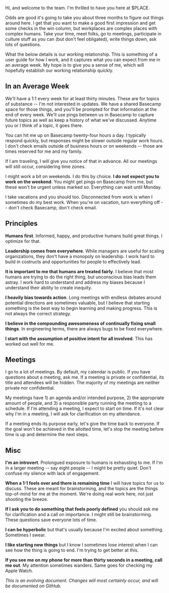 Hi, and welcome to the team. I'm thrilled to have you here at $PLACE.

Odds are good it's going to take you about three months to figure out things around here. I get that you want to make a good first impression and get some checks in the win column, but workplaces are complex places with complex humans. Take your time, meet folks, go to meetings, participate in culture stuff as you can (but don't feel obligated), write things down, ask lots of questions. 

What the below details is our working relationship. This is something of a user guide for how I work, and it captures what you can expect from me in an average week. My hope is to give you a sense of me, which will hopefully establish our working relationship quickly. 

## In an Average Week

We'll have a 1:1 every week for at least thirty minutes. These are for topics of substance -- I'm not interested in updates. We have a shared Basecamp space for those things, and you'll be prompted for that information at the end of every week. We'll use pings between us in Basecamp to capture future topics as well as keep a history of what we've discussed. Anytime you or I think of a topic, it goes there. 

You can hit me up on Basecamp twenty-four hours a day. I typically respond quickly, but responses might be slower outside regular work hours. I don't check emails outside of business hours or on weekends -- those are times reserved for me and my family.

If I am traveling, I will give you notice of that in advance. All our meetings will still occur, considering time zones. 

I might work a bit on weekends. I do this by choice. **I do not expect you to work on the weekend**. You might get pings on Basecamp from me, but these won't be urgent unless marked so. Everything can wait until Monday. 

I take vacations and you should too. Disconnected from work is when I sometimes do my best work. When you're on vacation, turn everything off -- don't check Basecamp, don't check email. 

## Principles

**Humans first**. Informed, happy, and productive humans build great things. I optimize for that. 

**Leadership comes from everywhere**. While managers are useful for scaling organizations, they don't have a monopoly on leadership. I work hard to build in costructs and opportunities for people to effectively lead. 

**It is important to me that humans are treated fairly**. I believe that most humans are trying to do the right thing, but unconscious bias leads them astray. I work hard to understand and address my biases because I understand their ability to create inequity.

**I heavily bias towards action**. Long meetings with endless debates around potential directions are sometimes valuable, but I believe that starting something is the best way to begin learning and making progress. This is not always the correct strategy. 

**I believe in the compounding awesomeness of continually fixing small things**. In engineering terms, there are always bugs to be fixed everywhere.

**I start with the assumption of positive intent for all involved**. This has worked out well for me.

## Meetings

I go to a lot of meetings. By default, my calendar is public. If you have questions about a meeting, ask me. If a meeting is private or confidential, its title and attendees will be hidden. The majority of my meetings are neither private nor confidential. 

My meetings have 1) an agenda and/or intended purpose, 2) the appropriate amount of people, and 3) a responsible party running the meeting to a schedule. If I'm attending a meeting, I expect to start on time. If it's not clear why I'm in a meeting, I will ask for clarification on my attendance. 

If a meeting ends its purpose early, let's give the time back to everyone. If the goal won't be achieved in the allotted time, let's stop the meeting before time is up and determine the next steps. 

## Misc

**I'm an introvert**. Prolongued exposure to humans is exhausting to me. If I'm in a larger meeting -- say eight people -- I might be pretty quiet. Don't confuse my silence with lack of engagement. 

**When a 1:1 feels over and there is remaining time** I will have topics for us to discuss. These are meant for brainstorming, and the topics are the things top-of-mind for me at the moment. We're doing real work here, not just shooting the breeze. 

**If I ask you to do something that feels poorly defined** you should ask me for clarification and a call on importance. I might still be brainstorming. These questions save everyone lots of time. 

**I can be hyperbolic** but that's usually because I'm excited about something. Sometimes I swear. 

**I like starting new things** but I know I sometimes lose interest when I can see how the thing is going to end. I'm trying to get better at this. 

**If you see me on my phone for more than thirty seconds in a meeting, call me out**. My attention sometimes wanders. Same goes for checking my Apple Watch.

_This is an evolving document. Changes will most certainly occur, and will be documented on GitHub._
